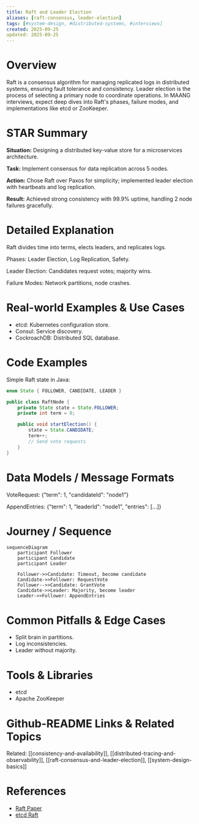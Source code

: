 ```yaml
---
title: Raft and Leader Election
aliases: [raft-consensus, leader-election]
tags: [#system-design, #distributed-systems, #interviews]
created: 2025-09-25
updated: 2025-09-25
---
```


# Overview

Raft is a consensus algorithm for managing replicated logs in distributed systems, ensuring fault tolerance and consistency. Leader election is the process of selecting a primary node to coordinate operations. In MAANG interviews, expect deep dives into Raft's phases, failure modes, and implementations like etcd or ZooKeeper.

# STAR Summary

**Situation:** Designing a distributed key-value store for a microservices architecture.

**Task:** Implement consensus for data replication across 5 nodes.

**Action:** Chose Raft over Paxos for simplicity; implemented leader election with heartbeats and log replication.

**Result:** Achieved strong consistency with 99.9% uptime, handling 2 node failures gracefully.

# Detailed Explanation

Raft divides time into terms, elects leaders, and replicates logs.

Phases: Leader Election, Log Replication, Safety.

Leader Election: Candidates request votes; majority wins.

Failure Modes: Network partitions, node crashes.

# Real-world Examples & Use Cases

- etcd: Kubernetes configuration store.
- Consul: Service discovery.
- CockroachDB: Distributed SQL database.

# Code Examples

Simple Raft state in Java:

```java
enum State { FOLLOWER, CANDIDATE, LEADER }

public class RaftNode {
    private State state = State.FOLLOWER;
    private int term = 0;

    public void startElection() {
        state = State.CANDIDATE;
        term++;
        // Send vote requests
    }
}
```

# Data Models / Message Formats

VoteRequest: {"term": 1, "candidateId": "node1"}

AppendEntries: {"term": 1, "leaderId": "node1", "entries": [...]}

# Journey / Sequence

```mermaid
sequenceDiagram
    participant Follower
    participant Candidate
    participant Leader

    Follower->>Candidate: Timeout, become candidate
    Candidate->>Follower: RequestVote
    Follower-->>Candidate: GrantVote
    Candidate->>Leader: Majority, become leader
    Leader->>Follower: AppendEntries
```

# Common Pitfalls & Edge Cases

- Split brain in partitions.
- Log inconsistencies.
- Leader without majority.

# Tools & Libraries

- etcd
- Apache ZooKeeper

# Github-README Links & Related Topics

Related: [[consistency-and-availability]], [[distributed-tracing-and-observability]], [[raft-consensus-and-leader-election]], [[system-design-basics]]

# References

- [Raft Paper](https://raft.github.io/raft.pdf)
- [etcd Raft](https://etcd.io/docs/v3.5/learning/raft/)